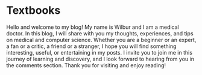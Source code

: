 # Textbooks

Hello and welcome to my blog! My name is Wilbur and I am a medical doctor. In this blog, I will share with you my thoughts, experiences, and tips on medical and computer science. Whether you are a beginner or an expert, a fan or a critic, a friend or a stranger, I hope you will find something interesting, useful, or entertaining in my posts. I invite you to join me in this journey of learning and discovery, and I look forward to hearing from you in the comments section. Thank you for visiting and enjoy reading!
